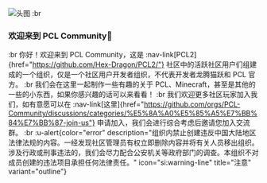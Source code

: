![头图](/images/readme.png)
:br
### 欢迎来到 PCL Community🎉
:br
你好！欢迎来到 PCL Community，这是 :nav-link[PCL2]{href="https://github.com/Hex-Dragon/PCL2/"} 社区中的活跃社区用户们组建成的一个组织，仅是一个社区用户开发者组织，不代表开发者龙腾猫跃和 PCL 官方。
:br
我们会在这里一起制作一些有趣的关于 PCL、Minecraft，甚至是其他的一些的小东西，如果你感兴趣的话可以来看看！
:br
我们欢迎更多社区玩家加入我们，如有意愿可以在 :nav-link[这里]{href="https://github.com/orgs/PCL-Community/discussions/categories/%E5%8A%A0%E5%85%A5%E7%BB%84%E7%BB%87-join-us"} 申请加入，我们会进行综合考虑后邀请您加入交流群。
:br
:u-alert{color="error" description="组织内禁止创建违反中国大陆地区法律法规的内容。一经发现社区管理员有权立即删除内容并将有关人员移出组织。涉及行政或刑事违法的，我们会尽力配合公安机关等政府部门的调查。本组织不对成员创建的违法项目承担任何法律责任。" icon="si:warning-line" title="注意" variant="outline"}

